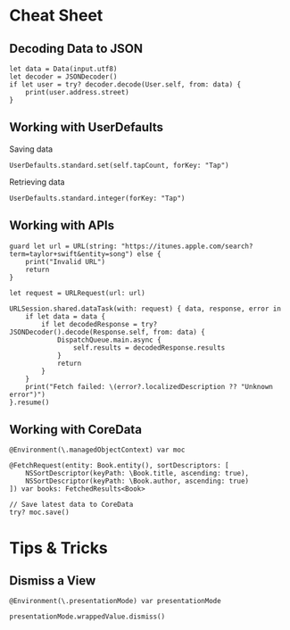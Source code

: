 # Cheat Sheet

## Decoding Data to JSON

    let data = Data(input.utf8)
    let decoder = JSONDecoder()
    if let user = try? decoder.decode(User.self, from: data) {
        print(user.address.street)
    }

## Working with UserDefaults

Saving data

    UserDefaults.standard.set(self.tapCount, forKey: "Tap")
    
Retrieving data

    UserDefaults.standard.integer(forKey: "Tap")
    
## Working with APIs

    guard let url = URL(string: "https://itunes.apple.com/search?term=taylor+swift&entity=song") else {
        print("Invalid URL")
        return
    }

    let request = URLRequest(url: url)

    URLSession.shared.dataTask(with: request) { data, response, error in
        if let data = data {
            if let decodedResponse = try? JSONDecoder().decode(Response.self, from: data) {
                DispatchQueue.main.async {
                    self.results = decodedResponse.results
                }
                return
            }
        }
        print("Fetch failed: \(error?.localizedDescription ?? "Unknown error")")
    }.resume()

## Working with CoreData

    @Environment(\.managedObjectContext) var moc

    @FetchRequest(entity: Book.entity(), sortDescriptors: [
        NSSortDescriptor(keyPath: \Book.title, ascending: true),
        NSSortDescriptor(keyPath: \Book.author, ascending: true)
    ]) var books: FetchedResults<Book>
    
    // Save latest data to CoreData
    try? moc.save()
    
# Tips & Tricks

## Dismiss a View

    @Environment(\.presentationMode) var presentationMode

    presentationMode.wrappedValue.dismiss()





